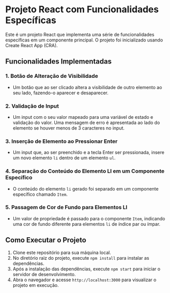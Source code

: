 # Projeto React com Funcionalidades Específicas

Este é um projeto React que implementa uma série de funcionalidades específicas em um componente principal. O projeto foi inicializado usando Create React App (CRA).

## Funcionalidades Implementadas

### 1. Botão de Alteração de Visibilidade

- Um botão que ao ser clicado altera a visibilidade de outro elemento ao seu lado, fazendo-o aparecer e desaparecer.

### 2. Validação de Input

- Um input com o seu valor mapeado para uma variável de estado e validação do valor. Uma mensagem de erro é apresentada ao lado do elemento se houver menos de 3 caracteres no input.

### 3. Inserção de Elemento ao Pressionar Enter

- Um input que, ao ser preenchido e a tecla Enter ser pressionada, insere um novo elemento `li` dentro de um elemento `ul`.

### 4. Separação do Conteúdo do Elemento LI em um Componente Específico

- O conteúdo do elemento `li` gerado foi separado em um componente específico chamado `Item`.

### 5. Passagem de Cor de Fundo para Elementos LI

- Um valor de propriedade é passado para o componente `Item`, indicando uma cor de fundo diferente para elementos `li` de índice par ou ímpar.

## Como Executar o Projeto

1. Clone este repositório para sua máquina local.
2. No diretório raiz do projeto, execute `npm install` para instalar as dependências.
3. Após a instalação das dependências, execute `npm start` para iniciar o servidor de desenvolvimento.
4. Abra o navegador e acesse `http://localhost:3000` para visualizar o projeto em execução.